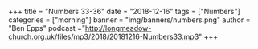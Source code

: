 +++
title = "Numbers 33-36"
date = "2018-12-16"
tags = ["Numbers"]
categories = ["morning"]
banner = "img/banners/numbers.png"
author = "Ben Epps"
podcast ="http://longmeadow-church.org.uk/files/mp3/2018/20181216-Numbers33.mp3"
+++
